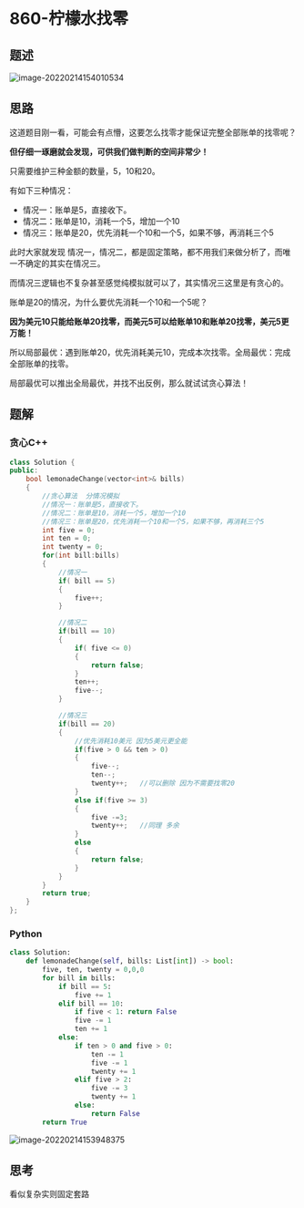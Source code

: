 # 860-柠檬水找零

## 题述

![image-20220214154010534](https://happygoing.oss-cn-beijing.aliyuncs.com/img/image-20220214154010534.png)

## 思路

这道题目刚一看，可能会有点懵，这要怎么找零才能保证完整全部账单的找零呢？

**但仔细一琢磨就会发现，可供我们做判断的空间非常少！**

只需要维护三种金额的数量，5，10和20。

有如下三种情况：

- 情况一：账单是5，直接收下。
- 情况二：账单是10，消耗一个5，增加一个10
- 情况三：账单是20，优先消耗一个10和一个5，如果不够，再消耗三个5

此时大家就发现 情况一，情况二，都是固定策略，都不用我们来做分析了，而唯一不确定的其实在情况三。

而情况三逻辑也不复杂甚至感觉纯模拟就可以了，其实情况三这里是有贪心的。

账单是20的情况，为什么要优先消耗一个10和一个5呢？

**因为美元10只能给账单20找零，而美元5可以给账单10和账单20找零，美元5更万能！**

所以局部最优：遇到账单20，优先消耗美元10，完成本次找零。全局最优：完成全部账单的找零。

局部最优可以推出全局最优，并找不出反例，那么就试试贪心算法！

## 题解

### 贪心C++

```C++
class Solution {
public:
    bool lemonadeChange(vector<int>& bills) 
    {
        //贪心算法  分情况模拟
        //情况一：账单是5，直接收下。
        //情况二：账单是10，消耗一个5，增加一个10
        //情况三：账单是20，优先消耗一个10和一个5，如果不够，再消耗三个5
        int five = 0;
        int ten = 0;
        int twenty = 0;
        for(int bill:bills)
        {
            //情况一
            if( bill == 5)
            {
                five++;
            }

            //情况二
            if(bill == 10)
            {
                if( five <= 0)
                {
                    return false;
                }
                ten++;
                five--;
            }

            //情况三
            if(bill == 20)
            {
                //优先消耗10美元 因为5美元更全能
                if(five > 0 && ten > 0)
                {
                    five--;
                    ten--;
                    twenty++;   //可以删除 因为不需要找零20
                }
                else if(five >= 3)
                {
                    five -=3;
                    twenty++;   //同理 多余
                }
                else
                {
                    return false;
                }
            }
        }
        return true;
    }
};
```

### Python

```Python
class Solution:
    def lemonadeChange(self, bills: List[int]) -> bool:
        five, ten, twenty = 0,0,0
        for bill in bills:
            if bill == 5:
                five += 1
            elif bill == 10:
                if five < 1: return False
                five -= 1
                ten += 1
            else:
                if ten > 0 and five > 0:
                    ten -= 1
                    five -= 1
                    twenty += 1
                elif five > 2:
                    five -= 3
                    twenty += 1
                else:
                    return False
        return True
```

![image-20220214153948375](https://happygoing.oss-cn-beijing.aliyuncs.com/img/image-20220214153948375.png)

## 思考

看似复杂实则固定套路